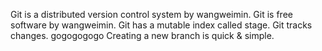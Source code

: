 Git is a distributed version control system by wangweimin.
Git is free software by wangweimin.
Git has a mutable index called stage.
Git tracks changes.
gogogogogo
Creating a new branch is quick & simple.